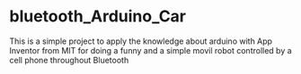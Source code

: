 # bluetooth_Arduino_Car
This is a simple project to apply the knowledge about arduino with App Inventor from MIT for doing a funny and a simple movil robot controlled by a cell phone throughout Bluetooth  
